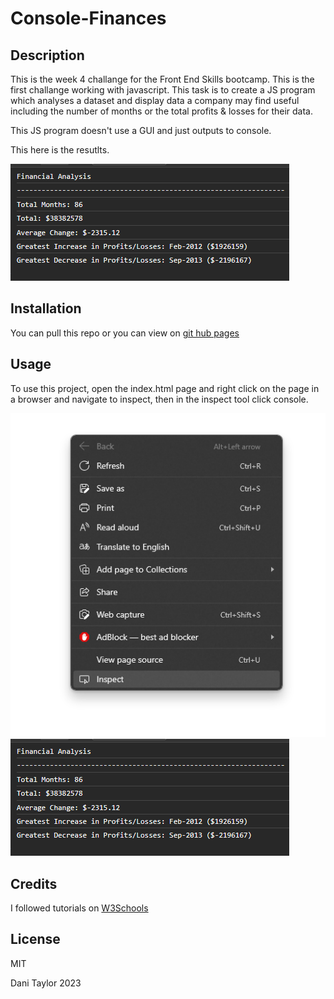 # Console-Finances

## Description

This is the week 4 challange for the Front End Skills bootcamp. This is the first challange working with javascript. This task is to create a JS program which analyses a dataset and display data a company may find useful including the number of months or the total profits & losses for their data. 

This JS program doesn't use a GUI and just outputs to console.

This here is the resutlts.

![results](images/result.png)

## Installation

You can pull this repo or you can view on [git hub pages](https://dani57t.github.io/Console-Finances/)

## Usage

To use this project, open the index.html page and right click on the page in a browser and navigate to inspect, then in the inspect tool click console.

![usage1](images/inspect.png)
![usage2](images/result.png)

## Credits

I followed tutorials on [W3Schools](https://www.w3schools.com/)


## License

MIT

Dani Taylor 2023
